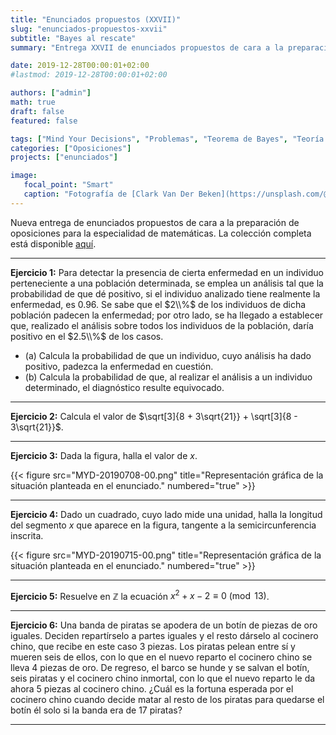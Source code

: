 ```yaml
---
title: "Enunciados propuestos (XXVII)"
slug: "enunciados-propuestos-xxvii"
subtitle: "Bayes al rescate"
summary: "Entrega XXVII de enunciados propuestos de cara a la preparación de oposiciones en la especialidad de matemáticas."

date: 2019-12-28T00:00:01+02:00
#lastmod: 2019-12-28T00:00:01+02:00

authors: ["admin"]
math: true
draft: false
featured: false

tags: ["Mind Your Decisions", "Problemas", "Teorema de Bayes", "Teoría de números"]
categories: ["Oposiciones"]
projects: ["enunciados"]

image:
   focal_point: "Smart"
   caption: "Fotografía de [Clark Van Der Beken](https://unsplash.com/@snaps_by_clark), disponible en [Unsplash](https://unsplash.com/photos/xApC8DIiD54)."
---
```


Nueva entrega de enunciados propuestos de cara a la preparación de oposiciones para la especialidad de matemáticas. La colección completa está disponible [aquí](/courses/enunciados/).

---

**Ejercicio 1:** Para detectar la presencia de cierta enfermedad en un individuo perteneciente a una población determinada, se emplea un análisis tal que la probabilidad de que dé positivo, si el individuo analizado tiene realmente la enfermedad, es $0.96$. Se sabe que el $2\\%$ de los individuos de dicha población padecen la enfermedad; por otro lado, se ha llegado a establecer que, realizado el análisis sobre todos los individuos de la población, daría positivo en el $2.5\\%$ de los casos.

- (a) Calcula la probabilidad de que un individuo, cuyo análisis ha dado positivo, padezca la enfermedad en cuestión.
- (b) Calcula la probabilidad de que, al realizar el análisis a un individuo determinado, el diagnóstico resulte equivocado.

---

**Ejercicio 2:** Calcula el valor de $\sqrt[3]{8 + 3\sqrt{21}} + \sqrt[3]{8 - 3\sqrt{21}}$.

---

**Ejercicio 3:** Dada la figura, halla el valor de $x$.

{{< figure src="MYD-20190708-00.png" title="Representación gráfica de la situación planteada en el enunciado." numbered="true" >}}

---

**Ejercicio 4:** Dado un cuadrado, cuyo lado mide una unidad, halla la longitud del segmento $x$ que aparece en la figura, tangente a la semicircunferencia inscrita.

{{< figure src="MYD-20190715-00.png" title="Representación gráfica de la situación planteada en el enunciado." numbered="true" >}}

---

**Ejercicio 5:** Resuelve en $\mathbb{Z}$ la ecuación $x^2 + x - 2\equiv 0\pmod{13}$.

---

**Ejercicio 6:** Una banda de piratas se apodera de un botín de piezas de oro iguales. Deciden repartírselo a partes iguales y el resto dárselo al cocinero chino, que recibe en este caso $3$ piezas. Los piratas pelean entre sí y mueren seis de ellos, con lo que en el nuevo reparto el cocinero chino se lleva $4$ piezas de oro. De regreso, el barco se hunde y se salvan el botín, seis piratas y el cocinero chino inmortal, con lo que el nuevo reparto le da ahora $5$ piezas al cocinero chino. ¿Cuál es la fortuna esperada por el cocinero chino cuando decide matar al resto de los piratas para quedarse el botín él solo si la banda era de $17$ piratas?

---
